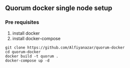 ## Quorum docker single node setup

### Pre requisites

1. install docker
2. install docker-compose
```
git clone https://github.com/Alfiyanazar/quorum-docker
cd quorum-docker
docker build -t quorum .
docker-compose up -d
```
